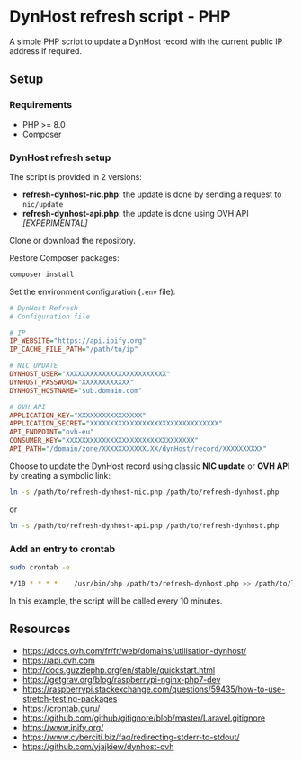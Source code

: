 # DynHost refresh script - PHP

A simple PHP script to update a DynHost record
with the current public IP address if required.

## Setup

### Requirements

- PHP >= 8.0
- Composer

### DynHost refresh setup

The script is provided in 2 versions:

- **refresh-dynhost-nic.php**: the update is done by sending a request to `nic/update`
- **refresh-dynhost-api.php**: the update is done using OVH API *[EXPERIMENTAL]*

Clone or download the repository.

Restore Composer packages:

```bash
composer install
```

Set the environment configuration (`.env` file):

```ini
# DynHost Refresh
# Configuration file

# IP
IP_WEBSITE="https://api.ipify.org"
IP_CACHE_FILE_PATH="/path/to/ip"

# NIC UPDATE
DYNHOST_USER="XXXXXXXXXXXXXXXXXXXXXXXXX"
DYNHOST_PASSWORD="XXXXXXXXXXXX"
DYNHOST_HOSTNAME="sub.domain.com"

# OVH API
APPLICATION_KEY="XXXXXXXXXXXXXXXX"
APPLICATION_SECRET="XXXXXXXXXXXXXXXXXXXXXXXXXXXXXXXX"
API_ENDPOINT="ovh-eu"
CONSUMER_KEY="XXXXXXXXXXXXXXXXXXXXXXXXXXXXXXXX"
API_PATH="/domain/zone/XXXXXXXXXXX.XX/dynHost/record/XXXXXXXXXX"
```

Choose to update the DynHost record using classic **NIC update** or **OVH API**
by creating a symbolic link:

```bash
ln -s /path/to/refresh-dynhost-nic.php /path/to/refresh-dynhost.php
```

or

```bash
ln -s /path/to/refresh-dynhost-api.php /path/to/refresh-dynhost.php
```

### Add an entry to crontab

```bash
sudo crontab -e
```

```bash
*/10 * * * *    /usr/bin/php /path/to/refresh-dynhost.php >> /path/to/log 2>&1
```

In this example, the script will be called every 10 minutes.

## Resources

- <https://docs.ovh.com/fr/fr/web/domains/utilisation-dynhost/>
- <https://api.ovh.com>
- <http://docs.guzzlephp.org/en/stable/quickstart.html>
- <https://getgrav.org/blog/raspberrypi-nginx-php7-dev>
- <https://raspberrypi.stackexchange.com/questions/59435/how-to-use-stretch-testing-packages>
- <https://crontab.guru/>
- <https://github.com/github/gitignore/blob/master/Laravel.gitignore>
- <https://www.ipify.org/>
- <https://www.cyberciti.biz/faq/redirecting-stderr-to-stdout/>
- <https://github.com/yjajkiew/dynhost-ovh>
